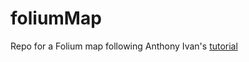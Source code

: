 # foliumMap
Repo for a Folium map following Anthony Ivan's [tutorial](https://towardsdatascience.com/data-101s-spatial-visualizations-and-analysis-in-python-with-folium-39730da2adf)
